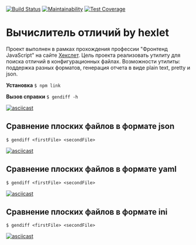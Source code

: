 [![Build Status](https://travis-ci.com/1ocke/frontend-project-lvl2.svg?branch=master)](https://travis-ci.com/1ocke/frontend-project-lvl2)
[![Maintainability](https://api.codeclimate.com/v1/badges/bd780c263f070201781e/maintainability)](https://codeclimate.com/github/1ocke/frontend-project-lvl2/maintainability)
[![Test Coverage](https://api.codeclimate.com/v1/badges/bd780c263f070201781e/test_coverage)](https://codeclimate.com/github/1ocke/frontend-project-lvl2/test_coverage)

# Вычислитель отличий by hexlet

Проект выполнен в рамках прохождения профессии "Фронтенд JavaScript" на сайте [Хекслет](https://ru.hexlet.io/).
Цель проекта реализовать утилиту для поиска отличий в конфигурационных файлах. Возможности утилиты: поддержка разных форматов, генерация отчета в виде plain text, pretty и json.

**Установка**
```$ npm link```

**Вызов справки**
```$ gendiff -h```

[![asciicast](https://asciinema.org/a/7rJVKTWPdoT9rbPb9TK0LgfHp.svg)](https://asciinema.org/a/7rJVKTWPdoT9rbPb9TK0LgfHp)

## Сравнение плоских файлов в формате json

```$ gendiff <firstFile> <secondFile>```

[![asciicast](https://asciinema.org/a/rhD9q0SMsC7dsInEdO0svxcp2.svg)](https://asciinema.org/a/rhD9q0SMsC7dsInEdO0svxcp2)

## Сравнение плоских файлов в формате yaml

```$ gendiff <firstFile> <secondFile>```

[![asciicast](https://asciinema.org/a/rceNPT2iiDxs8YbMLtUbcfsfn.svg)](https://asciinema.org/a/rceNPT2iiDxs8YbMLtUbcfsfn)

## Сравнение плоских файлов в формате ini

```$ gendiff <firstFile> <secondFile>```

[![asciicast](https://asciinema.org/a/qLC7ff53sOp1emXRv3HwywMg7.svg)](https://asciinema.org/a/qLC7ff53sOp1emXRv3HwywMg7)